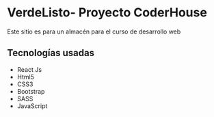 <h1>VerdeListo- Proyecto CoderHouse</h1>
<p>Este sitio es para un almacén para el curso de desarrollo web</p>

<h2>Tecnologías usadas</h2>
<ul>
<li>React Js</li>
<li>Html5</li>
<li>CSS3</li>
<li>Bootstrap</li>
<li>SASS</li>
<li>JavaScript</li>
</ul>